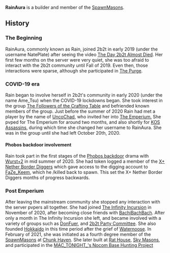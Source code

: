 **RainAura** is a builder and member of the [SpawnMasons](https://2b2t.miraheze.org/wiki/SpawnMasons).

## History
### The Beginning
RainAura, commonly known as Rain, joined 2b2t in early 2019 (under the username NatePlate) after seeing the video [The Day 2b2t Almost Died](https://www.youtube.com/watch?v=qGmXxaeA600).  Her first few months on the server were very quiet, she was too afraid to interact with the 2b2t community until Fall of 2019.  Even then, those interactions were sparse, although she participated in [The Purge](https://2b2t.miraheze.org/wiki/The_Purge).

### COVID-19 era
Rain began to involve herself in 2b2t's community in early 2020 (under the name Ame_Tsu) when the COVID-19 lockdowns began. She took interest in the group [The Followers of the Crafting Table](https://2b2t.miraheze.org/wiki/The_Followers_of_the_Crafting_Table) and befriended known members of the group. Just before the summer of 2020 Rain had met a player by the name of [UncoChad](https://2b2t.miraheze.org/wiki/UncoChad), who invited her into [The Emperium.](https://2b2t.miraheze.org/wiki/The_Emperium) She pvped for The Emperium for around two months, and also shortly for [KOS Assassins](https://2b2t.miraheze.org/wiki/KOS_Assassins), during which time she changed her username to RainAura. She was in the group until she had left October 20th, 2020.

#### Phobos backdoor involvement
Rain took part in the first stages of the [Phobos backdoor](https://2b2t.miraheze.org/wiki/Phobos_backdoor) drama with [Wurst+2](https://2b2t.miraheze.org/wiki/Wurst%2B2) in mid summer of 2020.  She had token logged a member of the [X+ Nether Border Diggers](https://2b2t.miraheze.org/wiki/X%2B_Nether_Border_Diggers) which gave access to the digging account to [FaZe_Keem](https://2b2t.miraheze.org/wiki/FaZe_Keem),  which he /killed back to spawn. This set the X+ Nether Border Diggers months of progress backwards.

### Post Emperium
After leaving the mainstream community she stopped any interaction with the server pvpers all together. She had joined [The Infinity Incursion](https://2b2t.miraheze.org/wiki/The_Infinity_Incursion) in November of 2020, after becoming close friends with [BachiBachBach](https://2b2t.miraheze.org/wiki/BachiBachBach).  After only a month in The Infinity Incursion she left, and became involved with a variety of groups such as [DonFuer](https://2b2t.miraheze.org/wiki/DonFuer), and [2b2t Party Committee](https://2b2t.miraheze.org/wiki/2b2t_Party_Committee). She also founded [Hokkaido](https://2b2t.miraheze.org/wiki/Hokkaido) in this time period after the grief of [Waternoose](https://2b2t.miraheze.org/wiki/Waternoose). In February of 2021, she was initiated as a fourth degree member of the [SpawnMasons](https://2b2t.miraheze.org/wiki/SpawnMasons) at [Chunk Haven](https://2b2t.miraheze.org/wiki/Chunk_Haven). She later built at [Rat House](https://2b2t.miraheze.org/wiki/Rat_House), [Sky Masons](https://2b2t.miraheze.org/wiki/Sky_Masons), and participated in the [MAC_TONIGHT_'s Nocom Base Hunting Project](https://2b2t.miraheze.org/wiki/MAC_TONIGHT_#Nocom_Base_Hunting_Project)